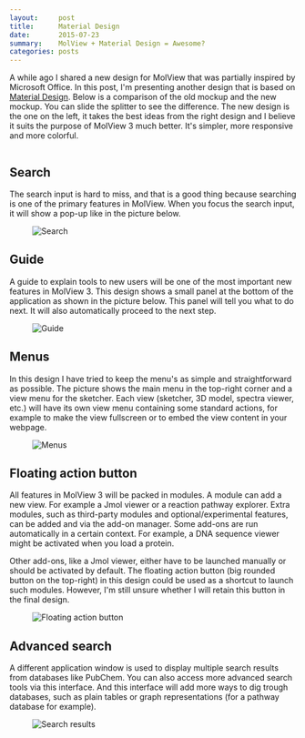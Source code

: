 ```yaml
---
layout:     post
title:      Material Design
date:       2015-07-23
summary:    MolView + Material Design = Awesome?
categories: posts
---
```


A while ago I shared a new design for MolView that was partially inspired by
Microsoft Office. In this post, I'm presenting another design that is based on
[Material Design](https://www.google.com/design/spec/material-design/introduction.html).
Below is a comparison of the old mockup and the new mockup. You can slide the
splitter to see the difference. The new design is the one on the left, it takes
the best ideas from the right design and I believe it suits the purpose of
MolView 3 much better. It's simpler, more responsive and more colorful.

<div class="image-slider">
	<img src="{{ site.url }}/img/mockups/3.0/classic/layout.png" alt="" />
	<div class="top-layer"><img src="{{ site.url }}/img/mockups/3.0/material/layout.png" alt="" /></div>
</div>

Search
-----
The search input is hard to miss, and that is a good thing because searching is
one of the primary features in MolView. When you focus the search input, it will
show a pop-up like in the picture below.

<figure>
	<img class="backdrop" src="{{ site.url }}/img/mockups/3.0/material/search.png" alt="Search">
</figure>

Guide
-----
A guide to explain tools to new users will be one of the most important new
features in MolView 3. This design shows a small panel at the bottom of the
application as shown in the picture below. This panel will tell you what to do
next. It will also automatically proceed to the next step.

<figure>
	<img class="backdrop" src="{{ site.url }}/img/mockups/3.0/material/guide.png" alt="Guide">
</figure>


Menus
-----
In this design I have tried to keep the menu's as simple and straightforward as
possible. The picture shows the main menu in the top-right corner and a view
menu for the sketcher. Each view (sketcher, 3D model, spectra viewer, etc.) will
have its own view menu containing some standard actions, for example to make
the view fullscreen or to embed the view content in your webpage.

<figure>
	<img class="backdrop" src="{{ site.url }}/img/mockups/3.0/material/menus.png" alt="Menus">
</figure>

Floating action button
----------------------
All features in MolView 3 will be packed in modules. A module can add a new
view. For example a Jmol viewer or a reaction pathway explorer. Extra modules,
such as third-party modules and optional/experimental features, can be added and
via the add-on manager. Some add-ons are run automatically in a certain context.
For example, a DNA sequence viewer might be activated when you load a protein.

Other add-ons, like a Jmol viewer, either have to be launched manually or
should be activated by default. The floating action button (big rounded button
on the top-right) in this design could be used as a shortcut to launch such
modules. However, I'm still unsure whether I will retain this button in the
final design.

<figure>
	<img class="backdrop" src="{{ site.url }}/img/mockups/3.0/material/fab.png" alt="Floating action button">
</figure>


Advanced search
---------------
A different application window is used to display multiple search results from
databases like PubChem. You can also access more advanced search tools via this
interface. And this interface will add more ways to dig trough databases, such
as plain tables or graph representations (for a pathway database for example).

<figure>
	<img class="backdrop" src="{{ site.url }}/img/mockups/3.0/material/search-results.png" alt="Search results">
</figure>
